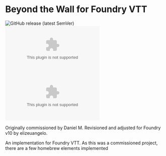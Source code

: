 # Beyond the Wall for Foundry VTT

![GitHub release (latest SemVer)](https://img.shields.io/github/v/release/elizeuangelo/fvtt-beyond-the-wall)
![GitHub Releases](https://img.shields.io/github/downloads/elizeuangelo/fvtt-beyond-the-wall/latest/beyond-the-wall.zip)
![GitHub All Releases](https://img.shields.io/github/downloads/elizeuangelo/fvtt-beyond-the-wall/beyond-the-wall.zip?label=downloads)

Originally commissioned by Daniel M. Revisioned and adjusted for Foundry v10 by elizeuangelo.

An implementation for Foundry VTT. As this was a commissioned project, there are a few homebrew elements implemented
